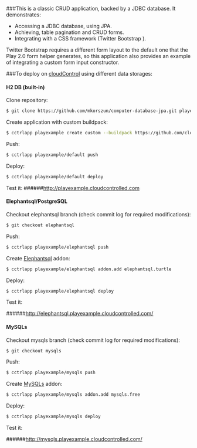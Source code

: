 ###This is a classic CRUD application, backed by a JDBC database. It demonstrates:

- Accessing a JDBC database, using JPA.
- Achieving, table pagination and CRUD forms.
- Integrating with a CSS framework (Twitter Bootstrap ).

Twitter Bootstrap requires a different form layout to the default one that the Play 2.0 form helper generates, so this application also provides an example of integrating a custom form input constructor.

###To deploy on [cloudControl](https://www.cloudcontrol.com/) using different data storages:

#### H2 DB (built-in)

Clone repository:

~~~bash
$ git clone https://github.com/mkorszun/computer-database-jpa.git playexample ; cd playexample
~~~

Create application with custom buildpack:

~~~bash
$ cctrlapp playexample create custom --buildpack https://github.com/cloudControl/heroku-buildpack-scala
~~~

Push:

~~~bash
$ cctrlapp playexample/default push
~~~

Deploy:

~~~bash
$ cctrlapp playexample/default deploy
~~~

Test it: 
######http://playexample.cloudcontrolled.com

#### Elephantsql/PostgreSQL

Checkout elephantsql branch (check commit log for required modifications):

~~~bash
$ git checkout elephantsql
~~~

Push:

~~~bash
$ cctrlapp playexample/elephantsql push
~~~

Create [Elephantsql](https://www.cloudcontrol.com/add-ons/elephantsql) addon:

~~~bash
$ cctrlapp playexample/elephantsql addon.add elephantsql.turtle
~~~

Deploy:

~~~bash
$ cctrlapp playexample/elephantsql deploy
~~~

Test it:

######http://elephantsql.playexample.cloudcontrolled.com/

#### MySQLs

Checkout mysqls branch (check commit log for required modifications):

~~~bash
$ git checkout mysqls
~~~

Push:

~~~bash
$ cctrlapp playexample/mysqls push
~~~

Create [MySQLs](https://www.cloudcontrol.com/add-ons/mysqls) addon:

~~~bash
$ cctrlapp playexample/mysqls addon.add mysqls.free
~~~

Deploy:

~~~bash
$ cctrlapp playexample/mysqls deploy
~~~

Test it:

######http://mysqls.playexample.cloudcontrolled.com/